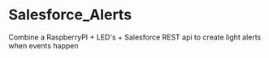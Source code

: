 Salesforce_Alerts
=================

Combine a RaspberryPI + LED's + Salesforce REST api to create light alerts when events happen 
